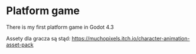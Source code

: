 # Platform game
 There is my first platform game in Godot 4.3

Assety dla gracza są stąd: https://muchopixels.itch.io/character-animation-asset-pack
